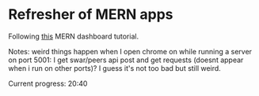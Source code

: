# Refresher of MERN apps

Following [this](https://www.youtube.com/watch?v=0cPCMIuDk2I) MERN dashboard tutorial.

Notes: weird things happen when I open chrome on while running a server on port 5001: I get swar/peers api post and get requests (doesnt appear when i run on other ports)? I guess it's not too bad but still weird.

Current progress: 20:40
